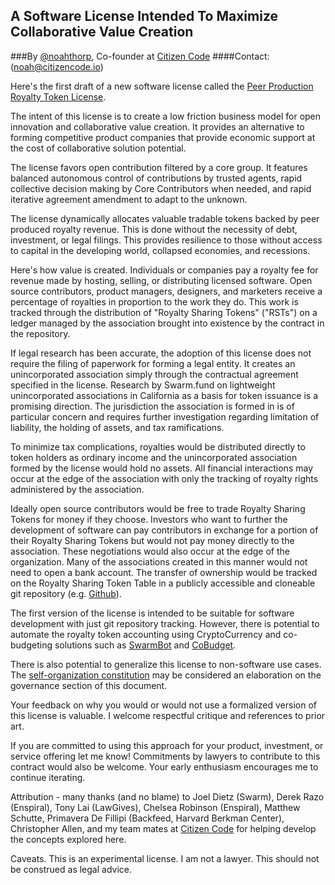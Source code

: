 ## A Software License Intended To Maximize Collaborative Value Creation
###By [@noahthorp](http://twitter.com/noahthorp), Co-founder at [Citizen Code](http://citizencode.io)
####Contact: (<noah@citizencode.io>)

Here's the first draft of a new software license called the [Peer Production Royalty Token License](license.md).

The intent of this license is to create a low friction business model for open innovation and collaborative value creation. It provides an alternative to forming competitive product companies that provide economic support at the cost of collaborative solution potential.

The license favors open contribution filtered by a core group. It features balanced autonomous control of contributions by trusted agents, rapid collective decision making by Core Contributors when needed, and rapid iterative agreement amendment to adapt to the unknown.

The license dynamically allocates valuable tradable tokens backed by peer produced royalty revenue. This is done without the necessity of debt, investment, or legal filings. This provides resilience to those without access to capital in the developing world, collapsed economies, and recessions.

Here's how value is created. Individuals or companies pay a royalty fee for revenue made by hosting, selling, or distributing licensed software. Open source contributors, product managers, designers, and marketers receive a percentage of royalties in proportion to the work they do. This work is tracked through the distribution of "Royalty Sharing Tokens" ("RSTs") on a ledger managed by the association brought into existence by the contract in the repository.

If legal research has been accurate, the adoption of this license does not require the filing of paperwork for forming a legal entity. It creates an unincorporated association simply through the contractual agreement specified in the license. Research by Swarm.fund on lightweight unincorporated associations in California as a basis for token issuance is a promising direction. The jurisdiction the association is formed in is of particular concern and requires further investigation regarding limitation of liability, the holding of assets, and tax ramifications.

To minimize tax complications, royalties would be distributed directly to token holders as ordinary income and the unincorporated association formed by the license would hold no assets. All financial interactions may occur at the edge of the association with only the tracking of royalty rights administered by the association.

Ideally open source contributors would be free to trade Royalty Sharing Tokens for money if they choose. Investors who want to further the development of software can pay contributors in exchange for a portion of their Royalty Sharing Tokens but would not pay money directly to the association. These negotiations would also occur at the edge of the organization. Many of the associations created in this manner would not need to open a bank account. The transfer of ownership would be tracked on the Royalty Sharing Token Table in a publicly accessible and cloneable git repository (e.g. [Github](http://github.com)).

The first version of the license is intended to be suitable for software development with just git repository tracking. However, there is potential to automate the royalty token accounting using CryptoCurrency and co-budgeting solutions such as [SwarmBot](https://github.com/citizencode/swarmbot) and [CoBudget](https://github.com/cobudget).

There is also potential to generalize this license to non-software use cases. The [self-organization constitution](https://github.com/citizencode/self-organization-constitution) may be considered an elaboration on the governance section of this document.

Your feedback on why you would or would not use a formalized version of this license is valuable. I welcome respectful critique and references to prior art.

If you are committed to using this approach for your product, investment, or service offering let me know! Commitments by lawyers to contribute to this contract would also be welcome. Your early enthusiasm encourages me to continue iterating.

Attribution - many thanks (and no blame) to Joel Dietz (Swarm), Derek Razo (Enspiral), Tony Lai (LawGives), Chelsea Robinson (Enspiral), Matthew Schutte, Primavera De Fillipi (Backfeed, Harvard Berkman Center), Christopher Allen, and my team mates at [Citizen Code](http://citizencode.io) for helping develop the concepts explored here.

Caveats. This is an experimental license. I am not a lawyer. This should not be construed as legal advice.

